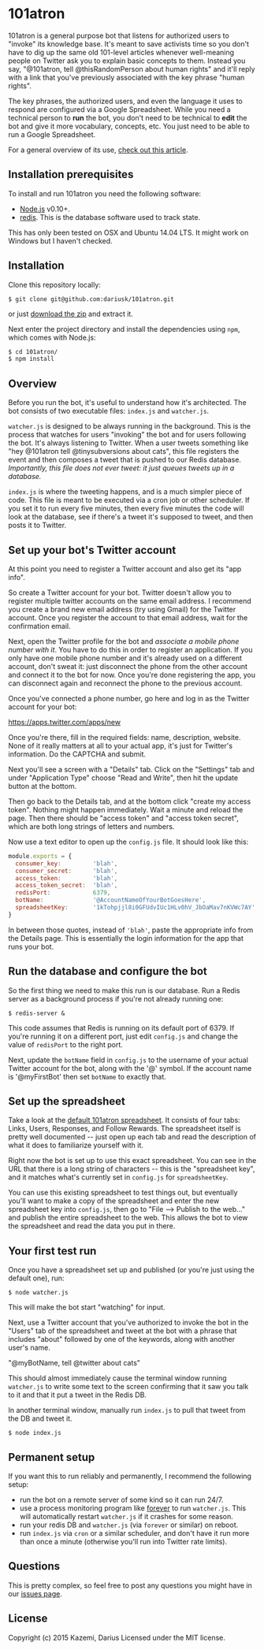 # 101atron

101atron is a general purpose bot that listens for authorized users to "invoke" its knowledge base. It's meant to save activists time so you don't have to dig up the same old 101-level articles whenever well-meaning people on Twitter ask you to explain basic concepts to them. Instead you say, "@101atron, tell @thisRandomPerson about human rights" and it'll reply with a link that you've previously associated with the key phrase "human rights".

The key phrases, the authorized users, and even the language it uses to respond are configured via a Google Spreadsheet. While you need a technical person to **run** the bot, you don't need to be technical to **edit** the bot and give it more vocabulary, concepts, etc. You just need to be able to run a Google Spreadsheet.

For a general overview of its use, [check out this article](http://feeltrain.com/blog/stay-woke/).

## Installation prerequisites

To install and run 101atron you need the following software:

* [Node.js](https://nodejs.org/) v0.10+.
* [redis](http://redis.io/). This is the database software used to track state.

This has only been tested on OSX and Ubuntu 14.04 LTS. It might work on Windows but I haven't checked.

## Installation

Clone this repository locally:

`$ git clone git@github.com:dariusk/101atron.git`

or just [download the zip](https://github.com/dariusk/101atron/archive/master.zip) and extract it.

Next enter the project directory and install the dependencies using `npm`, which comes with Node.js:

```bash
$ cd 101atron/
$ npm install
```

## Overview

Before you run the bot, it's useful to understand how it's architected. The bot consists of two executable files: `index.js` and `watcher.js`.

`watcher.js` is designed to be always running in the background. This is the process that watches for users "invoking" the bot and for users following the bot. It's always listening to Twitter. When a user tweets something like "hey @101atron tell @tinysubversions about cats", this file registers the event and then composes a tweet that is pushed to our Redis database. *Importantly, this file does not ever tweet: it just queues tweets up in a database.*

`index.js` is where the tweeting happens, and is a much simpler piece of code. This file is meant to be executed via a cron job or other scheduler. If you set it to run every five minutes, then every five minutes the code will look at the database, see if there's a tweet it's supposed to tweet, and then posts it to Twitter.

## Set up your bot's Twitter account

At this point you need to register a Twitter account and also get its "app info".

So create a Twitter account for your bot. Twitter doesn't allow you to register multiple twitter accounts on the same email address. I recommend you create a brand new email address (try using Gmail) for the Twitter account. Once you register the account to that email address, wait for the confirmation email.

Next, open the Twitter profile for the bot and *associate a mobile phone number with it*. You have to do this in order to register an application. If you only have one mobile phone number and it's already used on a different account, don't sweat it: just disconnect the phone from the other account and connect it to the bot for now. Once you're done registering the app, you can disconnect again and reconnect the phone to the previous account.

Once you've connected a phone number, go here and log in as the Twitter account for your bot:

https://apps.twitter.com/apps/new

Once you're there, fill in the required fields: name, description, website. None of it really matters at all to your actual app, it's just for Twitter's information. Do the CAPTCHA and submit.

Next you'll see a screen with a "Details" tab. Click on the "Settings" tab and under "Application Type" choose "Read and Write", then hit the update button at the bottom.

Then go back to the Details tab, and at the bottom click "create my access token". Nothing might happen immediately. Wait a minute and reload the page. Then there should be "access token" and "access token secret", which are both long strings of letters and numbers.

Now use a text editor to open up the `config.js` file. It should look like this:

```javascript
module.exports = {
  consumer_key:         'blah',
  consumer_secret:      'blah',
  access_token:         'blah',
  access_token_secret:  'blah',
  redisPort:            6379,
  botName:              '@AccountNameOfYourBotGoesHere',
  spreadsheetKey:       '1kTohpjjl8i0GFUdvIUc1HLv0hV_JbOaMav7nKVWc7AY'
}
```

In between those quotes, instead of `'blah'`, paste the appropriate info from the Details page. This is essentially the login information for the app that runs your bot.

## Run the database and configure the bot

So the first thing we need to make this run is our database. Run a Redis server as a background process if you're not already running one:

`$ redis-server &`

This code assumes that Redis is running on its default port of 6379. If you're running it on a different port, just edit `config.js` and change the value of `redisPort` to the right port.

Next, update the `botName` field in `config.js` to the username of your actual Twitter account for the bot, along with the '@' symbol. If the account name is '@myFirstBot' then set `botName` to exactly that.

## Set up the spreadsheet

Take a look at the [default 101atron spreadsheet](https://docs.google.com/spreadsheets/d/1kTohpjjl8i0GFUdvIUc1HLv0hV_JbOaMav7nKVWc7AY/edit?usp=sharing). It consists of four tabs: Links, Users, Responses, and Follow Rewards. The spreadsheet itself is pretty well documented -- just open up each tab and read the description of what it does to familiarize yourself with it.

Right now the bot is set up to use this exact spreadsheet. You can see in the URL that there is a long string of characters -- this is the "spreadsheet key", and it matches what's currently set in `config.js` for `spreadsheetKey`.

You can use this existing spreadsheet to test things out, but eventually you'll want to make a copy of the spreadsheet and enter the new spreadsheet key into `config.js`, then go to "File --> Publish to the web..." and publish the entire spreadsheet to the web. This allows the bot to view the spreadsheet and read the data you put in there.

## Your first test run

Once you have a spreadsheet set up and published (or you're just using the default one), run:

`$ node watcher.js`

This will make the bot start "watching" for input.

Next, use a Twitter account that you've authorized to invoke the bot in the "Users" tab of the spreadsheet and tweet at the bot with a phrase that includes "about" followed by one of the keywords, along with another user's name.

"@myBotName, tell @twitter about cats"

This should almost immediately cause the terminal window running `watcher.js` to write some text to the screen confirming that it saw you talk to it and that it put a tweet in the Redis DB.

In another terminal window, manually run `index.js` to pull that tweet from the DB and tweet it.

`$ node index.js`

## Permanent setup

If you want this to run reliably and permanently, I recommend the following setup:

* run the bot on a remote server of some kind so it can run 24/7.
* use a process monitoring program like [forever](https://www.npmjs.com/package/forever) to run `watcher.js`. This will automatically restart `watcher.js` if it crashes for some reason.
* run your redis DB and `watcher.js` (via `forever` or similar) on reboot.
* run `index.js` via `cron` or a similar scheduler, and don't have it run more than once a minute (otherwise you'll run into Twitter rate limits).

## Questions

This is pretty complex, so feel free to post any questions you might have in our [issues page](https://github.com/dariusk/101atron/issues).

## License
Copyright (c) 2015 Kazemi, Darius
Licensed under the MIT license.

